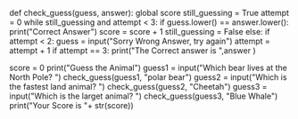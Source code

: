def check_guess(guess, answer):
    global score
    still_guessing = True
    attempt = 0
    while still_guessing and attempt < 3:
        if guess.lower() == answer.lower():
            print("Correct Answer")
            score = score + 1
            still_guessing = False
        else:
            if attempt < 2:
                guess = input("Sorry Wrong Answer, try again")
            attempt = attempt + 1
    if attempt == 3:
        print("The Correct answer is ",answer )
    
score = 0
print("Guess the Animal")
guess1 = input("Which bear lives at the North Pole? ")
check_guess(guess1, "polar bear")
guess2 = input("Which is the fastest land animal? ")
check_guess(guess2, "Cheetah")
guess3 = input("Which is the larget animal? ")
check_guess(guess3, "Blue Whale")
print("Your Score is "+ str(score))
 
